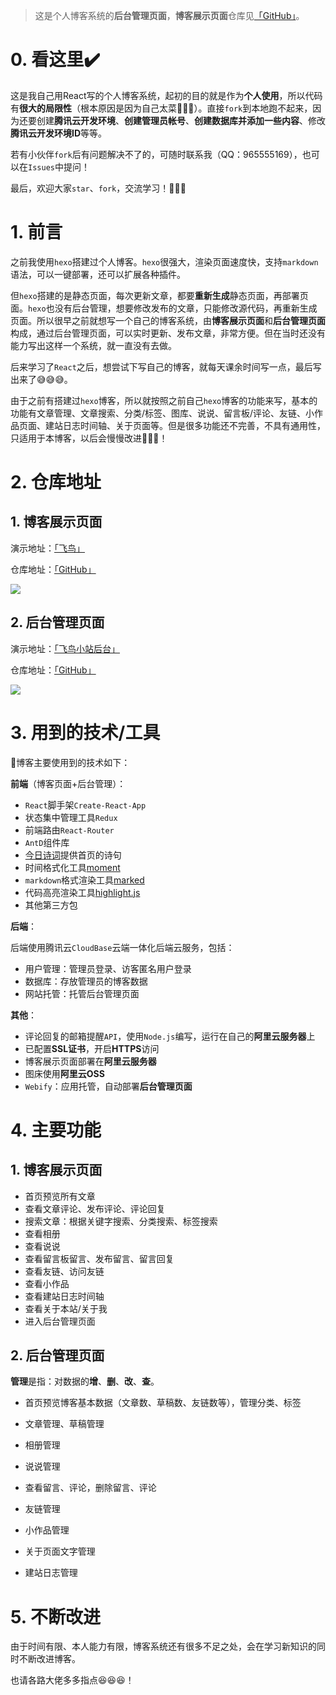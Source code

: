 > 这是个人博客系统的**后台管理页面**，**博客展示页面**仓库见<a href="https://github.com/lzxjack/blog-show" target="_blank">「GitHub」</a>。

# 0. 看这里✔️

这是我自己用React写的个人博客系统，起初的目的就是作为**个人使用**，所以代码有**很大的局限性**（根本原因是因为自己太菜🤣🤣🤣）。直接`fork`到本地跑不起来，因为还要创建**腾讯云开发环境**、**创建管理员帐号**、**创建数据库并添加一些内容**、修改**腾讯云开发环境ID**等等。

若有小伙伴`fork`后有问题解决不了的，可随时联系我（QQ：965555169），也可以在`Issues`中提问！

最后，欢迎大家`star`、`fork`，交流学习！💪💪💪

# 1. 前言

之前我使用`hexo`搭建过个人博客。`hexo`很强大，渲染页面速度快，支持`markdown`语法，可以一键部署，还可以扩展各种插件。

但`hexo`搭建的是静态页面，每次更新文章，都要**重新生成**静态页面，再部署页面。`hexo`也没有后台管理，想要修改发布的文章，只能修改源代码，再重新生成页面。所以很早之前就想写一个自己的博客系统，由**博客展示页面**和**后台管理页面**构成，通过后台管理页面，可以实时更新、发布文章，非常方便。但在当时还没有能力写出这样一个系统，就一直没有去做。

后来学习了`React`之后，想尝试下写自己的博客，就每天课余时间写一点，最后写出来了😅😅😅。

由于之前有搭建过`hexo`博客，所以就按照之前自己`hexo`博客的功能来写，基本的功能有文章管理、文章搜索、分类/标签、图库、说说、留言板/评论、友链、小作品页面、建站日志时间轴、关于页面等。但是很多功能还不完善，不具有通用性，只适用于本博客，以后会慢慢改进🧐🧐🧐！

# 2. 仓库地址

## 1. 博客展示页面

演示地址：<a href="https://lzxjack.top/" target="_blank">「飞鸟」</a>

仓库地址：<a href="https://github.com/lzxjack/blog-show" target="_blank">「GitHub」</a>

![](https://jack-img.oss-cn-hangzhou.aliyuncs.com/img/20210825092652.png)

## 2. 后台管理页面

演示地址：<a href="https://blog-admin-7gys9jfy3a4d43aa-1304393382.ap-shanghai.app.tcloudbase.com/" target="_blank">「飞鸟小站后台」</a>

仓库地址：<a href="https://github.com/lzxjack/blog-admin" target="_blank">「GitHub」</a>

![](https://jack-img.oss-cn-hangzhou.aliyuncs.com/img/20210825092820.png)

# 3. 用到的技术/工具

🔖博客主要使用到的技术如下：

**前端**（博客页面+后台管理）：

- `React`脚手架`Create-React-App`
- 状态集中管理工具`Redux`
- 前端路由`React-Router`
- `AntD`组件库
- <a href="https://www.jinrishici.com/" target="_blank">今日诗词</a>提供首页的诗句
- 时间格式化工具<a href="http://momentjs.cn/" target="_blank">moment</a>
- `markdown`格式渲染工具<a href="https://github.com/markedjs/marked" target="_blank">marked</a>
- 代码高亮渲染工具<a href="https://highlightjs.org/" target="_blank">highlight.js</a>
- 其他第三方包

**后端**：

后端使用腾讯云`CloudBase`云端一体化后端云服务，包括：

- 用户管理：管理员登录、访客匿名用户登录
- 数据库：存放管理员的博客数据
- 网站托管：托管后台管理页面

**其他**：

- 评论回复的邮箱提醒`API`，使用`Node.js`编写，运行在自己的**阿里云服务器**上
- 已配置**SSL证书**，开启**HTTPS**访问
- 博客展示页面部署在**阿里云服务器**
- 图床使用**阿里云OSS**
- `Webify`：应用托管，自动部署**后台管理页面**

# 4. 主要功能

## 1. 博客展示页面

- 首页预览所有文章
- 查看文章评论、发布评论、评论回复
- 搜索文章：根据关键字搜索、分类搜索、标签搜索
- 查看相册
- 查看说说
- 查看留言板留言、发布留言、留言回复
- 查看友链、访问友链
- 查看小作品
- 查看建站日志时间轴
- 查看关于本站/关于我
- 进入后台管理页面

## 2. 后台管理页面

**管理**是指：对数据的**增**、**删**、**改**、**查**。

- 首页预览博客基本数据（文章数、草稿数、友链数等），管理分类、标签

- 文章管理、草稿管理
- 相册管理
- 说说管理
- 查看留言、评论，删除留言、评论
- 友链管理
- 小作品管理
- 关于页面文字管理
- 建站日志管理

# 5. 不断改进

由于时间有限、本人能力有限，博客系统还有很多不足之处，会在学习新知识的同时不断改进博客。

也请各路大佬多多指点😆😆😆！

